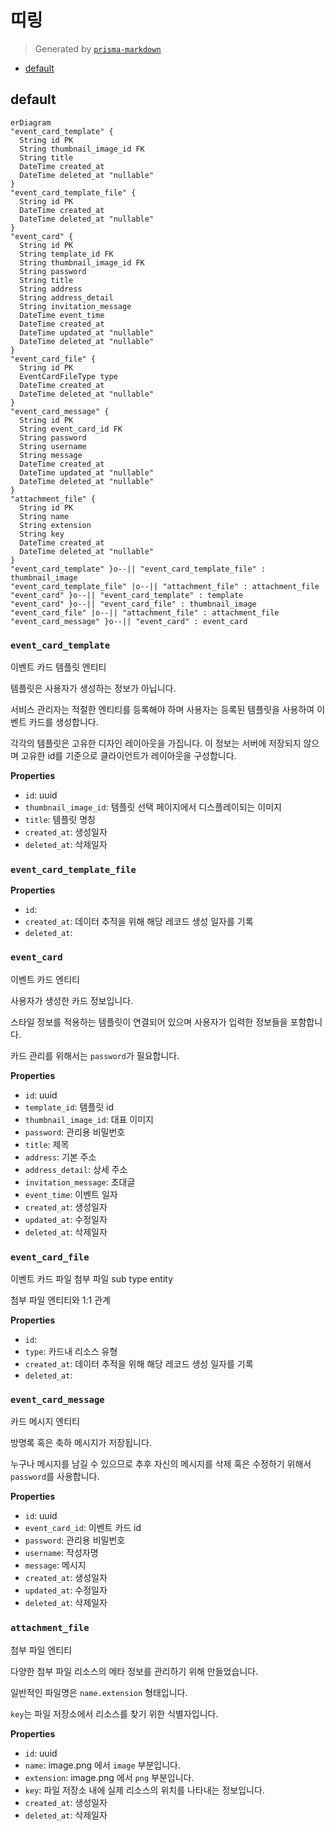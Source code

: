 # 띠링

> Generated by [`prisma-markdown`](https://github.com/samchon/prisma-markdown)

- [default](#default)

## default

```mermaid
erDiagram
"event_card_template" {
  String id PK
  String thumbnail_image_id FK
  String title
  DateTime created_at
  DateTime deleted_at "nullable"
}
"event_card_template_file" {
  String id PK
  DateTime created_at
  DateTime deleted_at "nullable"
}
"event_card" {
  String id PK
  String template_id FK
  String thumbnail_image_id FK
  String password
  String title
  String address
  String address_detail
  String invitation_message
  DateTime event_time
  DateTime created_at
  DateTime updated_at "nullable"
  DateTime deleted_at "nullable"
}
"event_card_file" {
  String id PK
  EventCardFileType type
  DateTime created_at
  DateTime deleted_at "nullable"
}
"event_card_message" {
  String id PK
  String event_card_id FK
  String password
  String username
  String message
  DateTime created_at
  DateTime updated_at "nullable"
  DateTime deleted_at "nullable"
}
"attachment_file" {
  String id PK
  String name
  String extension
  String key
  DateTime created_at
  DateTime deleted_at "nullable"
}
"event_card_template" }o--|| "event_card_template_file" : thumbnail_image
"event_card_template_file" |o--|| "attachment_file" : attachment_file
"event_card" }o--|| "event_card_template" : template
"event_card" }o--|| "event_card_file" : thumbnail_image
"event_card_file" |o--|| "attachment_file" : attachment_file
"event_card_message" }o--|| "event_card" : event_card
```

### `event_card_template`

이벤트 카드 템플릿 엔티티

템플릿은 사용자가 생성하는 정보가 아닙니다.

서비스 관리자는 적절한 엔티티를 등록해야 하며 사용자는 등록된 템플릿을 사용하여 이벤트 카드를 생성합니다.

각각의 템플릿은 고유한 디자인 레이아웃을 가집니다. 이 정보는 서버에 저장되지 않으며 고유한 id를 기준으로 클라이언트가 레이아웃을 구성합니다.

**Properties**

- `id`: uuid
- `thumbnail_image_id`: 템플릿 선택 페이지에서 디스플레이되는 이미지
- `title`: 템플릿 명칭
- `created_at`: 생성일자
- `deleted_at`: 삭제일자

### `event_card_template_file`

**Properties**

- `id`:
- `created_at`: 데이터 추적을 위해 해당 레코드 생성 일자를 기록
- `deleted_at`:

### `event_card`

이벤트 카드 엔티티

사용자가 생성한 카드 정보입니다.

스타일 정보를 적용하는 템플릿이 연결되어 있으며 사용자가 입력한 정보들을 포함합니다.

카드 관리를 위해서는 `password`가 필요합니다.

**Properties**

- `id`: uuid
- `template_id`: 템플릿 id
- `thumbnail_image_id`: 대표 이미지
- `password`: 관리용 비밀번호
- `title`: 제목
- `address`: 기본 주소
- `address_detail`: 상세 주소
- `invitation_message`: 초대글
- `event_time`: 이벤트 일자
- `created_at`: 생성일자
- `updated_at`: 수정일자
- `deleted_at`: 삭제일자

### `event_card_file`

이벤트 카드 파일 첨부 파일 sub type entity

첨부 파일 엔티티와 1:1 관계

**Properties**

- `id`:
- `type`: 카드내 리소스 유형
- `created_at`: 데이터 추적을 위해 해당 레코드 생성 일자를 기록
- `deleted_at`:

### `event_card_message`

카드 메시지 엔티티

방명록 혹은 축하 메시지가 저장됩니다.

누구나 메시지를 남길 수 있으므로 추후 자신의 메시지를 삭제 혹은 수정하기 위해서 `password`를 사용합니다.

**Properties**

- `id`: uuid
- `event_card_id`: 이벤트 카드 id
- `password`: 관리용 비밀번호
- `username`: 작성자명
- `message`: 메시지
- `created_at`: 생성일자
- `updated_at`: 수정일자
- `deleted_at`: 삭제일자

### `attachment_file`

첨부 파일 엔티티

다양한 첨부 파일 리소스의 메타 정보를 관리하기 위해 만들었습니다.

일반적인 파일명은 `name.extension` 형태입니다.

`key`는 파일 저장소에서 리소스를 찾기 위한 식별자입니다.

**Properties**

- `id`: uuid
- `name`: image.png 에서 `image` 부분입니다.
- `extension`: image.png 에서 `png` 부분입니다.
- `key`: 파일 저장소 내에 실제 리소스의 위치를 나타내는 정보입니다.
- `created_at`: 생성일자
- `deleted_at`: 삭제일자
